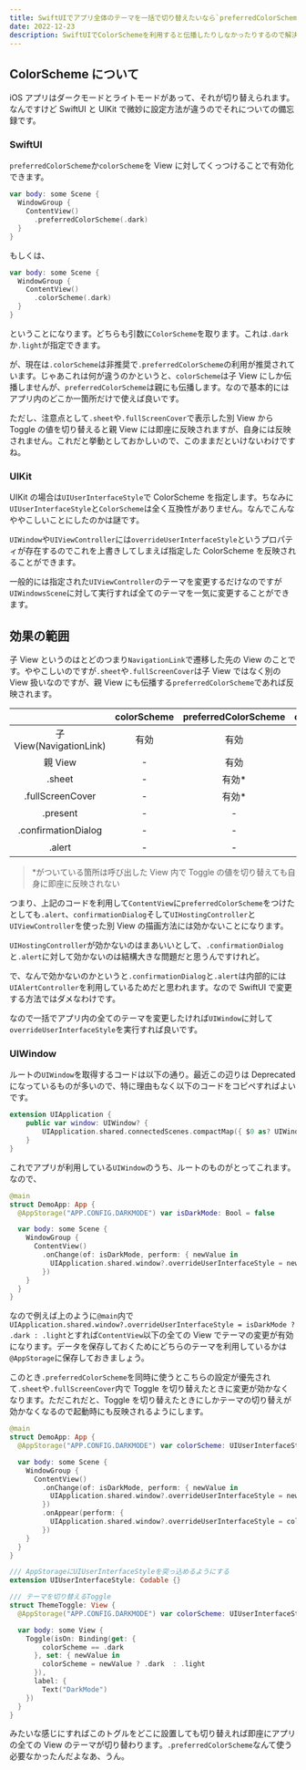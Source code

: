 ```yaml
---
title: SwiftUIでアプリ全体のテーマを一括で切り替えたいなら`preferredColorScheme`を使ってはいけない件
date: 2022-12-23
description: SwiftUIでColorSchemeを利用すると伝播したりしなかったりするので解決方法をまとめます
---
```


## ColorScheme について

iOS アプリはダークモードとライトモードがあって、それが切り替えられます。なんですけど SwiftUI と UIKit で微妙に設定方法が違うのでそれについての備忘録です。

### SwiftUI

`preferredColorScheme`か`colorScheme`を View に対してくっつけることで有効化できます。

```swift
var body: some Scene {
  WindowGroup {
    ContentView()
      .preferredColorScheme(.dark)
  }
}
```

もしくは、

```swift
var body: some Scene {
  WindowGroup {
    ContentView()
      .colorScheme(.dark)
  }
}
```

ということになります。どちらも引数に`ColorScheme`を取ります。これは`.dark`か`.light`が指定できます。

が、現在は`.colorScheme`は非推奨で`.preferredColorScheme`の利用が推奨されています。じゃあこれは何が違うのかというと、`colorScheme`は子 View にしか伝播しませんが、`preferredColorScheme`は親にも伝播します。なので基本的にはアプリ内のどこか一箇所だけで使えば良いです。

ただし、注意点として`.sheet`や`.fullScreenCover`で表示した別 View から Toggle の値を切り替えると親 View には即座に反映されますが、自身には反映されません。これだと挙動としておかしいので、このままだといけないわけですね。

### UIKit

UIKit の場合は`UIUserInterfaceStyle`で ColorScheme を指定します。ちなみに`UIUserInterfaceStyle`と`ColorScheme`は全く互換性がありません。なんでこんなややこしいことにしたのかは謎です。

`UIWindow`や`UIViewController`には`overrideUserInterfaceStyle`というプロパティが存在するのでこれを上書きしてしまえば指定した ColorScheme を反映されることができます。

一般的には指定された`UIViewController`のテーマを変更するだけなのですが`UIWindowsScene`に対して実行すれば全てのテーマを一気に変更することができます。

## 効果の範囲

子 View というのはとどのつまり`NavigationLink`で遷移した先の View のことです。ややこしいのですが`.sheet`や`.fullScreenCover`は子 View ではなく別の View 扱いなのですが、親 View にも伝播する`preferredColorScheme`であれば反映されます。

|                         | colorScheme | preferredColorScheme | overrideUserInterfaceStyle |
| :---------------------: | :---------: | :------------------: | :------------------------: |
| 子 View(NavigationLink) |    有効     |         有効         |            有効            |
|         親 View         |      -      |         有効         |            有効            |
|         .sheet          |      -      |        有効\*        |            有効            |
|    .fullScreenCover     |      -      |        有効\*        |            有効            |
|        .present         |      -      |          -           |            有効            |
|   .confirmationDialog   |      -      |          -           |            有効            |
|         .alert          |      -      |          -           |            有効            |

> \*がついている箇所は呼び出した View 内で Toggle の値を切り替えても自身に即座に反映されない

つまり、上記のコードを利用して`ContentView`に`preferredColorScheme`をつけたとしても`.alert`、`confirmationDialog`そして`UIHostingController`と`UIViewController`を使った別 View の描画方法には効かないことになります。

`UIHostingController`が効かないのはまあいいとして、`.confirmationDialog`と`.alert`に対して効かないのは結構大きな問題だと思うんですけれど。

で、なんで効かないのかというと`.confirmationDialog`と`.alert`は内部的には`UIAlertController`を利用しているためだと思われます。なので SwiftUI で変更する方法ではダメなわけです。

なので一括でアプリ内の全てのテーマを変更したければ`UIWindow`に対して`overrideUserInterfaceStyle`を実行すれば良いです。

### UIWindow

ルートの`UIWindow`を取得するコードは以下の通り。最近この辺りは Deprecated になっているものが多いので、特に理由もなく以下のコードをコピペすればよいです。

```swift
extension UIApplication {
    public var window: UIWindow? {
        UIApplication.shared.connectedScenes.compactMap({ $0 as? UIWindowScene }).first?.windows.first
    }
}
```

これでアプリが利用している`UIWindow`のうち、ルートのものがとってこれます。なので、

```swift
@main
struct DemoApp: App {
  @AppStorage("APP.CONFIG.DARKMODE") var isDarkMode: Bool = false

  var body: some Scene {
    WindowGroup {
      ContentView()
        .onChange(of: isDarkMode, perform: { newValue in
          UIApplication.shared.window?.overrideUserInterfaceStyle = newValue ? .dark : .light
        })
    }
  }
}
```

なので例えば上のように`@main`内で`UIApplication.shared.window?.overrideUserInterfaceStyle = isDarkMode ? .dark : .light`とすれば`ContentView`以下の全ての View でテーマの変更が有効になります。データを保存しておくためにどちらのテーマを利用しているかは`@AppStorage`に保存しておきましょう。

このとき`.preferredColorScheme`を同時に使うとこちらの設定が優先されて`.sheet`や`.fullScreenCover`内で Toggle を切り替えたときに変更が効かなくなります。ただこれだと、Toggle を切り替えたときにしかテーマの切り替えが効かなくなるので起動時にも反映されるようにします。

```swift
@main
struct DemoApp: App {
  @AppStorage("APP.CONFIG.DARKMODE") var colorScheme: UIUserInterfaceStyle = .dark

  var body: some Scene {
    WindowGroup {
      ContentView()
        .onChange(of: isDarkMode, perform: { newValue in
          UIApplication.shared.window?.overrideUserInterfaceStyle = newValue
        })
        .onAppear(perform: {
          UIApplication.shared.window?.overrideUserInterfaceStyle = colorScheme
        })
    }
  }
}

/// AppStorageにUIUserInterfaceStyleを突っ込めるようにする
extension UIUserInterfaceStyle: Codable {}

/// テーマを切り替えるToggle
struct ThemeToggle: View {
  @AppStorage("APP.CONFIG.DARKMODE") var colorScheme: UIUserInterfaceStyle = .dark

  var body: some View {
    Toggle(isOn: Binding(get: {
        colorScheme == .dark
      }, set: { newValue in
        colorScheme = newValue ? .dark  : .light
      }),
      label: {
        Text("DarkMode")
    })
  }
}
```

みたいな感じにすればこのトグルをどこに設置しても切り替えれば即座にアプリの全ての View のテーマが切り替わります。`.preferredColorScheme`なんて使う必要なかったんだよなあ、うん。
